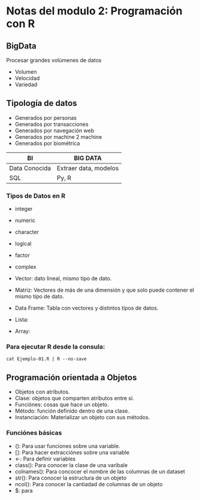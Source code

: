 # Notas del modulo 2: Programación con R  
## BigData
Procesar grandes volúmenes de datos
- Volumen
- Velocidad
- Variedad

## Tipología de datos

- Generados por personas
- Generados por transacciones
- Generados por navegación web
- Generados por machine 2 machine
- Generados por biométrica
  
|BI | BIG DATA|
| ------------- | ------------- |
| Data Conocida | Extraer data, modelos|
| SQL | Py, R |

### Tipos de Datos en R

- integer
- numeric
- character
- logical
- factor
- complex

- Vector: dato lineal, mismo tipo de dato.
- Matriz: Vectores de más de una dimensión y que solo puede contener el mismo tipo de dato.  
- Data Frame: Tabla con vectores y distintos tipos de datos.  
- Lista: 
- Array: 

### Para ejecutar R desde la consula: 

```shell
cat Ejemplo-01.R | R --no-save
```

## Programación orientada a Objetos
- Objetos con atributos.
- Clase: objetos que comparten atributos entre sí.
- Funciónes: cosas que hace un objeto.  
- Método: función definido dentro de una clase.
- Instanciación: Materializar un objeto con sus métodos.  

### Funciónes básicas
- (): Para usar funciones sobre una variable.
- []: Para hacer extracciónes sobre una variable
- <-: Para definir variables
- class(): Para conocer la clase de una varibale
- colnames(): Para concocer el nombre de las columnas de un dataset
- str(): Para conocer la estructura de un objeto
- ncol(): Para conocer la cantiadad de columnas de un objeto
- $: para